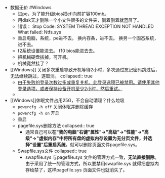 - 数据无价 #Windows
	- 进pe，为了能升级bios把efi向前扩容100mb。
	- 用disk天才删除一个小文件很多的文件夹，删着删着就蓝屏了。
	- 错误：
	  Stop Code: SYSTEM THREAD EXCEPTION NOT HANDLED 
	  What failed: Ntfs.sys
	- 重启电脑，系统，pe进不去。
	  换内存条，进不去。
	  换另一个固态系统，进不去。
	- f2系统设置能进去。
	  f10 bios能进去去。
	- 把机械硬盘拔掉，可开机。
	- 机械竟然挂了？
- [[Windows]] 关闭多次重启导致开机等待2小时，多次通过忘记密码跳过后，无法继续跳过，遂取消。
  collapsed:: true
	- [由于失败的登录次数过多或重复关机，此登录选项已被禁用。请使用其他登录选项，或者保持设备开机至少2小时，然后重试。](https://blog.csdn.net/weixin_43590796/article/details/112093177)
	-
- [[Windows]]休眠文件占用25G，不会自动清理？什么垃圾
	- `powercfg -h off` 关闭休眠并删除缓存
	- `powercfg -h on` 开启
	- 重启
	- pagefile.sys删除方法
	  collapsed:: true
		- 通常自己可以**在"我的电脑"右键"属性"→"高级"→"性能"→"高级"→"虚拟内存"中将所有盘的虚拟内存设置为无分页文件，并选择“设置”后重启系统**，就可以删除页面文件pagefile.sys。
	- Swapfile.sys文件
	  collapsed:: true
		- swapfile.sys 与pagefile.sys 文件的管理方式一致，**无法直接删除**。 由于采用了统一的管理方式，所以要禁用swapfile.sys 就得把虚拟内存给禁了，这样pagefile.sys 页面文件也就消失了。